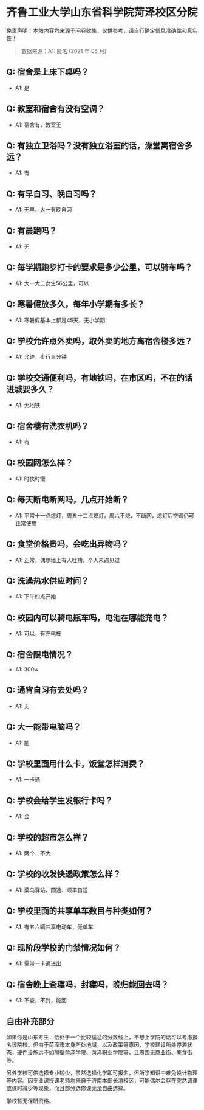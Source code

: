 # 齐鲁工业大学山东省科学院菏泽校区分院

[免责声明](https://colleges.chat/#_3)：本站内容均来源于问卷收集，仅供参考，请自行确定信息准确性和真实性！

> 数据来源：A1: 匿名 (2021 年 06 月)

## Q: 宿舍是上床下桌吗？

- A1: 是

## Q: 教室和宿舍有没有空调？

- A1: 宿舍有，教室无

## Q: 有独立卫浴吗？没有独立浴室的话，澡堂离宿舍多远？

- A1: 有

## Q: 有早自习、晚自习吗？

- A1: 无早，大一有晚自习

## Q: 有晨跑吗？

- A1: 无

## Q: 每学期跑步打卡的要求是多少公里，可以骑车吗？

- A1: 大一大二女生56公里，可以

## Q: 寒暑假放多久，每年小学期有多长？

- A1: 寒暑假基本上都是45天，无小学期

## Q: 学校允许点外卖吗，取外卖的地方离宿舍楼多远？

- A1: 允许，步行三分钟

## Q: 学校交通便利吗，有地铁吗，在市区吗，不在的话进城要多久？

- A1: 无地铁

## Q: 宿舍楼有洗衣机吗？

- A1: 有

## Q: 校园网怎么样？

- A1: 时快时慢

## Q: 每天断电断网吗，几点开始断？

- A1: 平常十一点熄灯，周五十二点熄灯，周六不熄，不断网，熄灯后空调仍可正常使用

## Q: 食堂价格贵吗，会吃出异物吗？

- A1: 正常，偶尔墙上有人吐槽，个人未遇见过

## Q: 洗澡热水供应时间？

- A1: 下午四点开始

## Q: 校园内可以骑电瓶车吗，电池在哪能充电？

- A1: 可以，有充电桩

## Q: 宿舍限电情况？

- A1: 300w

## Q: 通宵自习有去处吗？

- A1: 无

## Q: 大一能带电脑吗？

- A1: 能

## Q: 学校里面用什么卡，饭堂怎样消费？

- A1: 一卡通

## Q: 学校会给学生发银行卡吗？

- A1: 会

## Q: 学校的超市怎么样？

- A1: 两个，不大

## Q: 学校的收发快递政策怎么样？

- A1: 菜鸟驿站，圆通、顺丰自送

## Q: 学校里面的共享单车数目与种类如何？

- A1: 有五六辆共享电动车，无单车

## Q: 现阶段学校的门禁情况如何？

- A1: 需带一卡通进出

## Q: 宿舍晚上查寝吗，封寝吗，晚归能回去吗？

- A1: 不查，不封，能回

## 自由补充部分

如果你是山东考生，恰处于一个比较尴尬的分数线上，不想上学院的话可以考虑报名该院校。但由于菏泽市本身所处地域，以及政策等原因，学校建设所处停滞状态，硬件设施远不如隔壁菏泽学院、菏泽职业学院等，且周围无商业街、美食街等。

另外学校可供选择专业较少，虽然选择化学即可报名，但所学知识中难免设计物理等内容。因专业课授课老师均来自于济南本部长清校区，可能偶尔会存在突然调课或课时减少等现象，而且部分选修课无法自由选择。

学校暂无保研资格。